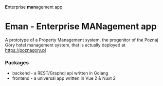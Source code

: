 **E**nterprise **man**agement app

# Eman - Enterprise MANagement app

A prototype of a Property Management system, the progenitor of the Poznaj Góry hotel management system, that is actually deployed at https://poznagory.pl

### Packages

- backend - a REST/Graphql api written in Golang
- frontend - a universal app written in Vue 2 & Nuxt 2
